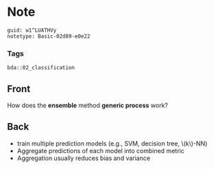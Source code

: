 # Note
```
guid: w1^LUATHVy
notetype: Basic-02d89-e0e22
```

### Tags
```
bda::02_classification
```

## Front
How does the <b>ensemble</b> method <b>generic process</b> work?

## Back
<ul>
  <li>train multiple prediction models (e.g., SVM, decision tree,
  \(k\)-NN)
  <li>Aggregate predictions of each model into combined metric
  <li>Aggregation usually reduces bias and variance
</ul>
